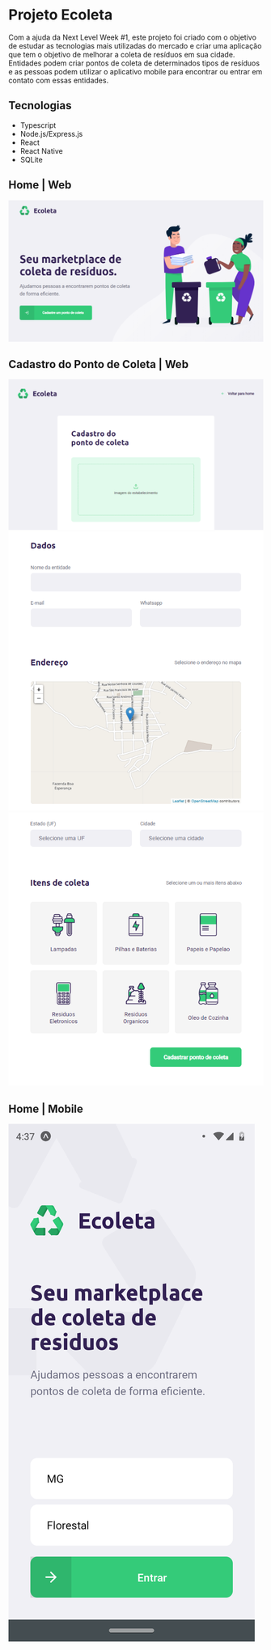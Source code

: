 # Projeto Ecoleta

Com a ajuda da Next Level Week #1, este projeto foi criado com o objetivo de estudar as tecnologias mais utilizadas do mercado e criar uma aplicação que tem o objetivo de melhorar a coleta de resíduos em sua cidade. Entidades podem criar pontos de coleta de determinados tipos de resíduos e as pessoas podem utilizar o aplicativo mobile para encontrar ou entrar em contato com essas entidades.

## Tecnologias

- Typescript
- Node.js/Express.js
- React
- React Native
- SQLite

## Home | Web

![Image description](imgs/home.png)

## Cadastro do Ponto de Coleta | Web

![Image description](imgs/cadastro-1.png)
![Image description](imgs/cadastro-2.png)
![Image description](imgs/cadastro-3.png)

## Home | Mobile

![Image description](imgs/mobile-home.png)
